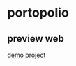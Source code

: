 # portopolio
## preview web
[demo project](https://yosafat475.github.io/portopolio/ecommerce/index.html)
